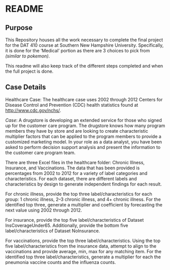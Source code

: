 README
================

## Purpose

This Repository houses all the work necessary to complete the final
project for the DAT 410 course at Southern New Hampshire University.
Specifically, it is done for the ‘Medical’ portion as there are 3
choices to pick from *(similar to pokemon)*.

This readme will also keep track of the different steps completed and
when the full project is done.

## Case Details

Healthcare Case: The healthcare case uses 2002 through 2012 Centers for
Disease Control and Prevention (CDC) health statistics found at
<http://www.cdc.gov/nchs/>.

*Case*: A drugstore is developing an extended service for those who
signed up for the customer care program. The drugstore knows how many
program members they have by store and are looking to create
characteristic multiplier factors that can be applied to the program
members to provide a customized marketing model. In your role as a data
analyst, you have been asked to perform decision support analysis and
present the information to the customer care program team.

There are three Excel files in the healthcare folder: Chronic Illness,
Insurance, and Vaccinations. The data that has been provided is
percentages from 2002 to 2012 for a variety of label categories and
characteristics. For each dataset, there are different labels and
characteristics by design to generate independent findings for each
result.

For chronic illness, provide the top three label/characteristics for
each group: 1 chronic illness, 2–3 chronic illness, and 4+ chronic
illness. For the identified top three, generate a multiplier and
coefficient by forecasting the next value using 2002 through 2012.

For insurance, provide the top five label/characteristics of Dataset
InsCoverageUnder65. Additionally, provide the bottom five
label/characteristics of Dataset NoInsurance.

For vaccinations, provide the top three label/characteristics. Using the
top five label/characteristics from the insurance data, attempt to align
to the vaccinations and provide average, min, max for any matching item.
For the identified top three label/characteristics, generate a
multiplier for each the pneumonia vaccine counts and the influenza
counts.
